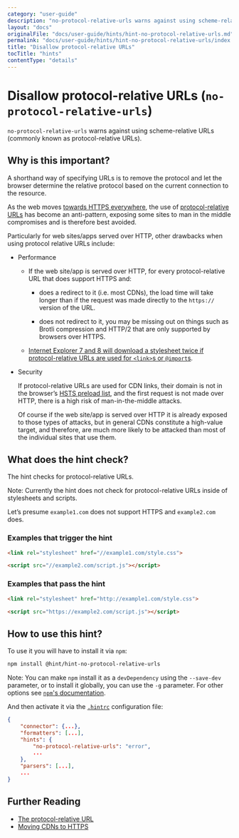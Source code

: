 ```yaml
---
category: "user-guide"
description: "no-protocol-relative-urls warns against using scheme-relative URLs(commonly known as protocol-relative URLs)."
layout: "docs"
originalFile: "docs/user-guide/hints/hint-no-protocol-relative-urls.md"
permalink: "docs/user-guide/hints/hint-no-protocol-relative-urls/index.html"
title: "Disallow protocol-relative URLs"
tocTitle: "hints"
contentType: "details"
---
```

# Disallow protocol-relative URLs (`no-protocol-relative-urls`)

`no-protocol-relative-urls` warns against using scheme-relative URLs
(commonly known as protocol-relative URLs).

## Why is this important?

A shorthand way of specifying URLs is to remove the protocol and
let the browser determine the relative protocol based on the current
connection to the resource.

As the web moves [towards HTTPS everywhere][https only web],
the use of [protocol-relative URLs][protocol-relative urls] has
become an anti-pattern, exposing some sites to man in the middle
compromises and is therefore best avoided.

Particularly for web sites/apps served over HTTP, other drawbacks
when using protocol relative URLs include:

* Performance

  * If the web site/app is served over HTTP, for every
    protocol-relative URL that does support HTTPS and:

    * does a redirect to it (i.e. most CDNs), the load time will take
      longer than if the request was made directly to the `https://`
      version of the URL.

    * does not redirect to it, you may be missing out on things
      such as Brotli compression and HTTP/2 that are only supported
      by browsers over HTTPS.

  * [Internet Explorer 7 and 8 will download a stylesheet twice if
    protocol-relative URLs are used for `<link>`s or `@import`s][ie issue].

* Security

  If protocol-relative URLs are used for CDN links, their
  domain is not in the browser’s [HSTS preload list][hsts preload list],
  and the first request is not made over HTTP, there is a high risk
  of man-in-the-middle attacks.

  Of course if the web site/app is served over HTTP it is already
  exposed to those types of attacks, but in general CDNs constitute
  a high-value target, and therefore, are much more likely to be
  attacked than most of the individual sites that use them.

## What does the hint check?

The hint checks for protocol-relative URLs.

Note: Currently the hint does not check for protocol-relative URLs
inside of stylesheets and scripts.

Let’s presume `example1.com` does not support HTTPS and `example2.com`
does.

### Examples that **trigger** the hint

```html
<link rel="stylesheet" href="//example1.com/style.css">
```

```html
<script src="//example2.com/script.js"></script>
```

### Examples that **pass** the hint

```html
<link rel="stylesheet" href="http://example1.com/style.css">
```

```html
<script src="https://example2.com/script.js"></script>
```

## How to use this hint?

To use it you will have to install it via `npm`:

```bash
npm install @hint/hint-no-protocol-relative-urls
```

Note: You can make `npm` install it as a `devDependency` using the
`--save-dev` parameter, or to install it globally, you can use the
`-g` parameter. For other options see [`npm`'s
documentation](https://docs.npmjs.com/cli/install).

And then activate it via the [`.hintrc`][hintrc] configuration file:

```json
{
    "connector": {...},
    "formatters": [...],
    "hints": {
        "no-protocol-relative-urls": "error",
        ...
    },
    "parsers": [...],
    ...
}
```

## Further Reading

* [The protocol-relative URL][protocol-relative urls]
* [Moving CDNs to HTTPS](https://github.com/konklone/cdns-to-https#readme)

<!-- Link labels: -->

[hsts preload list]: https://hstspreload.org
[https only web]: https://w3ctag.github.io/web-https/#h-motivating-a-secure-web
[ie issue]: https://www.stevesouders.com/blog/2010/02/10/5a-missing-schema-double-download/
[protocol-relative urls]: https://www.paulirish.com/2010/the-protocol-relative-url/
[hintrc]: https://webhint.io/docs/user-guide/further-configuration/hintrc-formats/
